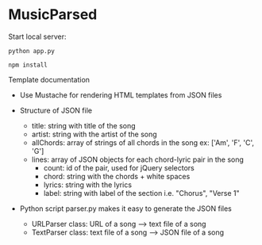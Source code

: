 # MusicParsed 

Start local server: 

```python app.py ```

```npm install```

Template documentation
* Use Mustache for rendering HTML templates from JSON files

* Structure of JSON file
    - title: string with title of the song
    - artist: string with the artist of the song
    - allChords: array of strings of all chords in the song ex: ['Am', 'F', 'C', 'G']
    - lines: array of JSON objects for each chord-lyric pair in the song
        - count: id of the pair, used for jQuery selectors
        - chord: string with the chords + white spaces
        - lyrics: string with the lyrics
        - label: string with label of the section i.e. "Chorus", "Verse 1"

* Python script parser.py makes it easy to generate the JSON files
    - URLParser class: URL of a song --> text file of a song
    - TextParser class: text file of a song --> JSON file of a song

